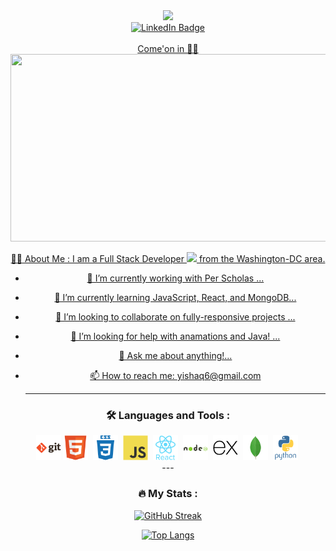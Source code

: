<div id="header" align="center">
  <img src="https://media.giphy.com/media/M9gbBd9nbDrOTu1Mqx/giphy.gif" width="100"/>
<div id="badges">
  <a href="https://www.linkedin.com/in/yishaqwol/">
    <img src="https://img.shields.io/badge/LinkedIn-blue?style=for-the-badge&logo=linkedin&logoColor=white" alt="LinkedIn Badge"/>
</div>
  <img src="https://komarev.com/ghpvc/?username=YishaqW&style=flat-square&color=blue" alt=""/>
<div>
  Come'on in 🙏🏽
  <div align="center">
  <img src="https://giphy.com/gifs/vintage-computer-old-l1J9qemh1La8b0Rag" width="600" height="300"/>
</div>
  
  :man_technologist: About Me :
  I am a Full Stack Developer <img src="https://media.giphy.com/media/WUlplcMpOCEmTGBtBW/giphy.gif" width="30"> from the Washington-DC area.


- 🔭 I’m currently working with Per Scholas ...
- 🌱 I’m currently learning JavaScript, React, and MongoDB...
- 👯 I’m looking to collaborate on fully-responsive projects ...
- 🤔 I’m looking for help with anamations and Java! ...
- 💬 Ask me about anything!...
- 📫 How to reach me: yishaq6@gmail.com
  
  ---

### :hammer_and_wrench: Languages and Tools :
  <div>
 <img src="https://github.com/devicons/devicon/blob/master/icons/git/git-original-wordmark.svg" title="Git" **alt="Git" width="40" height="40"/>
     <img src="https://github.com/devicons/devicon/blob/master/icons/html5/html5-original.svg" title="HTML5" alt="HTML" width="40" height="40"/>&nbsp;
     <img src="https://github.com/devicons/devicon/blob/master/icons/css3/css3-plain-wordmark.svg"  title="CSS3" alt="CSS" width="40" height="40"/>&nbsp;
  <img src="https://github.com/devicons/devicon/blob/master/icons/javascript/javascript-original.svg" title="JavaScript" alt="JavaScript" width="40" height="40"/>&nbsp;
  <img src="https://github.com/devicons/devicon/blob/master/icons/react/react-original-wordmark.svg" title="React" alt="React" width="40" height="40"/>&nbsp;
  <img src="https://github.com/devicons/devicon/blob/master/icons/nodejs/nodejs-original-wordmark.svg" title="NodeJS" alt="NodeJS" width="40" height="40"/>&nbsp;
     <img src="https://github.com/devicons/devicon/raw/master/icons/express/express-original.svg" title="Express" alt="Express" width="40" height="40"/>&nbsp;
    <img src="https://github.com/devicons/devicon/raw/master/icons/mongodb/mongodb-original.svg" title="MongoDB" alt="MongoDB" width="40" height="40"/>&nbsp;
  <img src="https://github.com/devicons/devicon/blob/master/icons/python/python-original-wordmark.svg" title="Python"  alt="Python" width="40" height="40"/>&nbsp;  
</div>
  ---

### :fire: My Stats :
  [![GitHub Streak](http://github-readme-streak-stats.herokuapp.com?user=YishaqW&theme=dark&background=000000)](https://git.io/streak-stats)
  
 [![Top Langs](https://github-readme-stats.vercel.app/api/top-langs/?username=YishaqW&layout=compact&theme=vision-friendly-dark)](https://github.com/anuraghazra/github-readme-stats)


